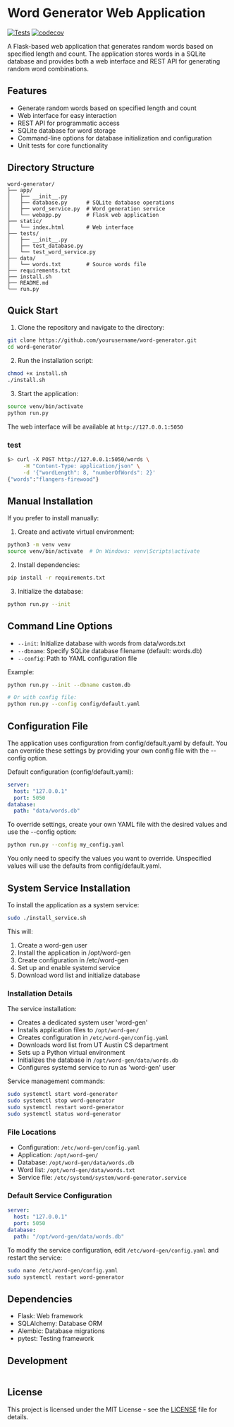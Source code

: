 # Word Generator Web Application

[![Tests](https://github.com/DannyAtVodooTH/word-gen/actions/workflows/tests.yml/badge.svg)](https://github.com/DannyAtVodooTH/word-gen/actions/workflows/tests.yml)
[![codecov](https://codecov.io/gh/DannyAtVodooTH/word-gen/branch/main/graph/badge.svg)](https://codecov.io/gh/DannyAtVodooTH/word-gen)

A Flask-based web application that generates random words based on specified length and count. The application stores words in a SQLite database and provides both a web interface and REST API for generating random word combinations.

## Features

- Generate random words based on specified length and count
- Web interface for easy interaction
- REST API for programmatic access
- SQLite database for word storage
- Command-line options for database initialization and configuration
- Unit tests for core functionality

## Directory Structure

```
word-generator/
├── app/
│   ├── __init__.py
│   ├── database.py      # SQLite database operations
│   ├── word_service.py  # Word generation service
│   └── webapp.py        # Flask web application
├── static/
│   └── index.html       # Web interface
├── tests/
│   ├── __init__.py
│   ├── test_database.py
│   └── test_word_service.py
├── data/
│   └── words.txt        # Source words file
├── requirements.txt
├── install.sh
├── README.md
└── run.py
```

## Quick Start

1. Clone the repository and navigate to the directory:
```bash
git clone https://github.com/yourusername/word-generator.git
cd word-generator
```

2. Run the installation script:
```bash
chmod +x install.sh
./install.sh
```

3. Start the application:
```bash
source venv/bin/activate
python run.py
```

The web interface will be available at `http://127.0.0.1:5050`

### test

```bash
$> curl -X POST http://127.0.0.1:5050/words \
     -H "Content-Type: application/json" \
     -d '{"wordLength": 8, "numberOfWords": 2}'
{"words":"flangers-firewood"}
```

## Manual Installation

If you prefer to install manually:

1. Create and activate virtual environment:
```bash
python3 -m venv venv
source venv/bin/activate  # On Windows: venv\Scripts\activate
```

2. Install dependencies:
```bash
pip install -r requirements.txt
```

3. Initialize the database:
```bash
python run.py --init
```

## Command Line Options

- `--init`: Initialize database with words from data/words.txt
- `--dbname`: Specify SQLite database filename (default: words.db)
- `--config`: Path to YAML configuration file

Example:
```bash
python run.py --init --dbname custom.db

# Or with config file:
python run.py --config config/default.yaml
```

## Configuration File

The application uses configuration from config/default.yaml by default. You can override these settings by providing your own config file with the --config option.

Default configuration (config/default.yaml):

```yaml
server:
  host: "127.0.0.1"
  port: 5050
database:
  path: "data/words.db"
```

To override settings, create your own YAML file with the desired values and use the --config option:

```bash
python run.py --config my_config.yaml
```

You only need to specify the values you want to override. Unspecified values will use the defaults from config/default.yaml.

## System Service Installation

To install the application as a system service:

```bash
sudo ./install_service.sh
```

This will:
1. Create a word-gen user
2. Install the application in /opt/word-gen
3. Create configuration in /etc/word-gen
4. Set up and enable systemd service
5. Download word list and initialize database

### Installation Details

The service installation:
- Creates a dedicated system user 'word-gen'
- Installs application files to `/opt/word-gen/`
- Creates configuration in `/etc/word-gen/config.yaml`
- Downloads word list from UT Austin CS department
- Sets up a Python virtual environment
- Initializes the database in `/opt/word-gen/data/words.db`
- Configures systemd service to run as 'word-gen' user

Service management commands:
```bash
sudo systemctl start word-generator
sudo systemctl stop word-generator
sudo systemctl restart word-generator
sudo systemctl status word-generator
```

### File Locations

- Configuration: `/etc/word-gen/config.yaml`
- Application: `/opt/word-gen/`
- Database: `/opt/word-gen/data/words.db`
- Word list: `/opt/word-gen/data/words.txt`
- Service file: `/etc/systemd/system/word-generator.service`

### Default Service Configuration

```yaml
server:
  host: "127.0.0.1"
  port: 5050
database:
  path: "/opt/word-gen/data/words.db"
```

To modify the service configuration, edit `/etc/word-gen/config.yaml` and restart the service:
```bash
sudo nano /etc/word-gen/config.yaml
sudo systemctl restart word-generator
```

## Dependencies

- Flask: Web framework
- SQLAlchemy: Database ORM
- Alembic: Database migrations
- pytest: Testing framework


## Development

```

```

## License

This project is licensed under the MIT License - see the [LICENSE](LICENSE) file for details.